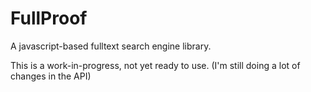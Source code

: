 FullProof
=========

A javascript-based fulltext search engine library.

This is a work-in-progress, not yet ready to use.
(I'm still doing a lot of changes in the API)
